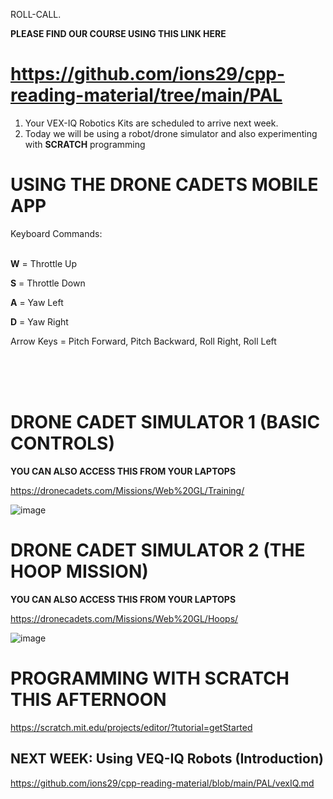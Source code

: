 ROLL-CALL.

**PLEASE FIND OUR COURSE USING THIS LINK HERE**

# https://github.com/ions29/cpp-reading-material/tree/main/PAL



1. Your VEX-IQ Robotics Kits are scheduled to arrive next week.
2. Today we will be using a robot/drone simulator and also experimenting with **SCRATCH** programming


# USING THE DRONE CADETS MOBILE APP

Keyboard Commands:<br><br>

**W** = Throttle Up<br>

**S** = Throttle Down<br>

**A**  = Yaw Left<br>

**D** = Yaw Right<br>

Arrow Keys = Pitch Forward, Pitch Backward, Roll Right, Roll Left


<br><br><br>
# DRONE CADET SIMULATOR 1 (BASIC CONTROLS)

**YOU CAN ALSO ACCESS THIS FROM YOUR LAPTOPS**<br>

https://dronecadets.com/Missions/Web%20GL/Training/


![image](https://github.com/ions29/cpp-reading-material/assets/127531384/08bdf1a2-0c4d-4e87-bafc-59424cc30ce9)




# DRONE CADET SIMULATOR 2 (THE HOOP  MISSION)

**YOU CAN ALSO ACCESS THIS FROM YOUR LAPTOPS**<br>

https://dronecadets.com/Missions/Web%20GL/Hoops/




![image](https://github.com/ions29/cpp-reading-material/assets/127531384/a3d4549f-90ea-4e0a-a4d3-724dcc1c50d3)


# PROGRAMMING WITH SCRATCH THIS AFTERNOON

https://scratch.mit.edu/projects/editor/?tutorial=getStarted


## NEXT WEEK: Using VEQ-IQ Robots (Introduction)

https://github.com/ions29/cpp-reading-material/blob/main/PAL/vexIQ.md
